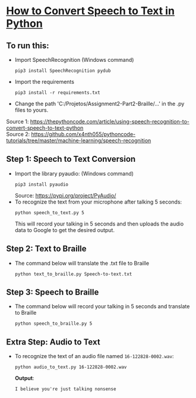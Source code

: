 # [How to Convert Speech to Text in Python](https://www.thepythoncode.com/article/using-Assignment2-Part2-Braille-to-convert-speech-to-text-python)

## To run this:
- Import SpeechRecognition (Windows command)
    ```
    pip3 install SpeechRecognition pydub
    ```

- Import the requirements
    ```
    pip3 install -r requirements.txt
    ```
- Change the path 'C:/Projetos/Assignment2-Part2-Braille/...' in the .py files to yours.

Source 1: https://thepythoncode.com/article/using-speech-recognition-to-convert-speech-to-text-python 
<br />
Source 2: https://github.com/x4nth055/pythoncode-tutorials/tree/master/machine-learning/speech-recognition 

## Step 1: Speech to Text Conversion
- Import the library pyaudio: (Windows command)
    ```
    pip3 install pyaudio
    ```
    Source: https://pypi.org/project/PyAudio/ 
- To recognize the text from your microphone after talking 5 seconds:
    ```
    python speech_to_text.py 5
    ```
    This will record your talking in 5 seconds and then uploads the audio data to Google to get the desired output.

## Step 2: Text to Braille
- The command below will translate the .txt file to Braille
    ```
    python text_to_braille.py Speech-to-text.txt
    ```

## Step 3: Speech to Braille
- The command below will record your talking in 5 seconds and translate to Braille
    ```
    python speech_to_braille.py 5
    ```

## Extra Step: Audio to Text
- To recognize the text of an audio file named `16-122828-0002.wav`:
    ```
    python audio_to_text.py 16-122828-0002.wav
    ```
    **Output**:
    ```
    I believe you're just talking nonsense
    ```
